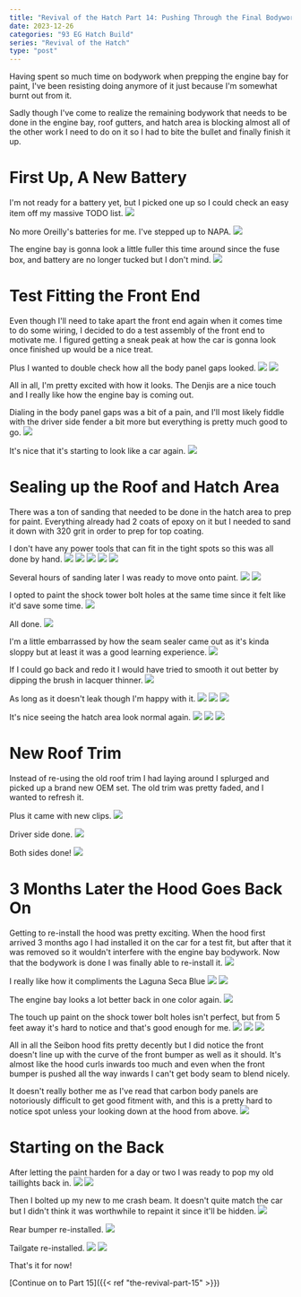 ```yaml
---
title: "Revival of the Hatch Part 14: Pushing Through the Final Bodywork"
date: 2023-12-26
categories: "93 EG Hatch Build"
series: "Revival of the Hatch"
type: "post"
---
```


Having spent so much time on bodywork when prepping the engine bay for paint, I've been resisting doing anymore of it just because I'm somewhat burnt out from it.

Sadly though I've come to realize the remaining bodywork that needs to be done in the engine bay, roof gutters, and hatch area is blocking almost all of the other work I need to do on it so I had to bite the bullet and finally finish it up.

# First Up, A New Battery

I'm not ready for a battery yet, but I picked one up so I could check an easy item off my massive TODO list.
![](images/1.jpg)

No more Oreilly's batteries for me. I've stepped up to NAPA.
![](images/2.jpg)

The engine bay is gonna look a little fuller this time around since the fuse box, and battery are no longer tucked but I don't mind.
![](images/3.jpg)

# Test Fitting the Front End

Even though I'll need to take apart the front end again when it comes time to do some wiring, I decided to do a test assembly of the front end to motivate me. I figured getting a sneak peak at how the car is gonna look once finished up would be a nice treat.

Plus I wanted to double check how all the body panel gaps looked.
![](images/4.jpg)
![](images/5.jpg)

All in all, I'm pretty excited with how it looks. The Denjis are a nice touch and I really like how the engine bay is coming out.

Dialing in the body panel gaps was a bit of a pain, and I'll most likely fiddle with the driver side fender a bit more but everything is pretty much good to go.
![](images/6.jpg)

It's nice that it's starting to look like a car again.
![](images/7.jpg)

# Sealing up the Roof and Hatch Area

There was a ton of sanding that needed to be done in the hatch area to prep for paint. Everything already had 2 coats of epoxy on it but I needed to sand it down with 320 grit in order to prep for top coating.

I don't have any power tools that can fit in the tight spots so this was all done by hand.
![](images/8.jpg)
![](images/9.jpg)
![](images/10.jpg)
![](images/11.jpg)
![](images/12.jpg)

Several hours of sanding later I was ready to move onto paint.
![](images/13.jpg)
![](images/14.jpg)

I opted to paint the shock tower bolt holes at the same time since it felt like it'd save some time.
![](images/15.jpg)

All done.
![](images/16.jpg)

I'm a little embarrassed by how the seam sealer came out as it's kinda sloppy but at least it was a good learning experience.
![](images/17.jpg)

If I could go back and redo it I would have tried to smooth it out better by dipping the brush in lacquer thinner.
![](images/18.jpg)

As long as it doesn't leak though I'm happy with it.
![](images/19.jpg)
![](images/20.jpg)
![](images/21.jpg)

It's nice seeing the hatch area look normal again.
![](images/22.jpg)
![](images/23.jpg)
![](images/24.jpg)

# New Roof Trim

Instead of re-using the old roof trim I had laying around I splurged and picked up a brand new OEM set. The old trim was pretty faded, and I wanted to refresh it.

Plus it came with new clips.
![](images/25.jpg)

Driver side done.
![](images/26.jpg)

Both sides done!
![](images/27.jpg)

# 3 Months Later the Hood Goes Back On

Getting to re-install the hood was pretty exciting. When the hood first arrived 3 months ago I had installed it on the car for a test fit, but after that it was removed so it wouldn't interfere with the engine bay bodywork. Now that the bodywork is done I was finally able to re-install it.
![](images/28.jpg)

I really like how it compliments the Laguna Seca Blue
![](images/29.jpg)
![](images/30.jpg)

The engine bay looks a lot better back in one color again.
![](images/31.jpg)

The touch up paint on the shock tower bolt holes isn't perfect, but from 5 feet away it's hard to notice and that's good enough for me.
![](images/32.jpg)
![](images/33.jpg)
![](images/34.jpg)

All in all the Seibon hood fits pretty decently but I did notice the front doesn't line up with the curve of the front bumper as well as it should. It's almost like the hood curls inwards too much and even when the front bumper is pushed all the way inwards I can't get body seam to blend nicely.

It doesn't really bother me as I've read that carbon body panels are notoriously difficult to get good fitment with, and this is a pretty hard to notice spot unless your looking down at the hood from above.
![](images/35.jpg)

# Starting on the Back

After letting the paint harden for a day or two I was ready to pop my old taillights back in.
![](images/36.jpg)
![](images/37.jpg)

Then I bolted up my new to me crash beam. It doesn't quite match the car but I didn't think it was worthwhile to repaint it since it'll be hidden.
![](images/38.jpg)

Rear bumper re-installed.
![](images/39.jpg)

Tailgate re-installed.
![](images/40.jpg)
![](images/41.jpg)

That's it for now!

[Continue on to Part 15]({{< ref "the-revival-part-15" >}})
